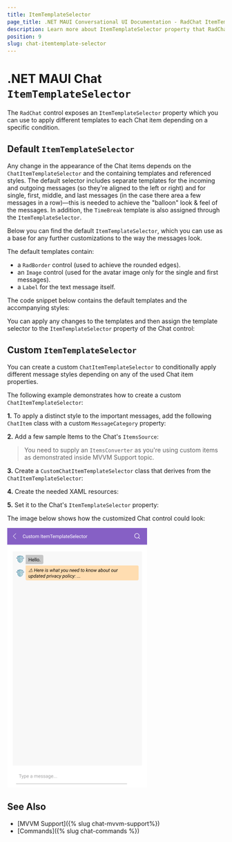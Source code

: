 ```yaml
---
title: ItemTemplateSelector
page_title: .NET MAUI Conversational UI Documentation - RadChat ItemTemplateSelector
description: Learn more about ItemTemplateSelector property that RadChat control provides
position: 9
slug: chat-itemtemplate-selector
---
```


# .NET MAUI Chat `ItemTemplateSelector`

The `RadChat` control exposes an `ItemTemplateSelector` property which you can use to apply different templates to each Chat item depending on a specific condition.

## Default `ItemTemplateSelector`

Any change in the appearance of the Chat items depends on the `ChatItemTemplateSelector` and the containing templates and referenced styles. The default selector includes separate templates for the incoming and outgoing messages (so they're aligned to the left or right) and for single, first, middle, and last messages (in the case there area a few messages in a row)—this is needed to achieve the "balloon" look & feel of the messages. In addition, the `TimeBreak` template is also assigned through the `ItemTemplateSelector`.

Below you can find the default `ItemTemplateSelector`, which you can use as a base for any further customizations to the way the messages look. 

The default templates contain:
* a `RadBorder` control (used to achieve the rounded edges).
* an `Image` control (used for the avatar image only for the single and first messages).
* a `Label` for the text message itself. 

The code snippet below contains the default templates and the accompanying styles:

<snippet id='chat-features-defaultitemtemplate-resources' />

You can apply any changes to the templates and then assign the template selector to the `ItemTemplateSelector` property of the Chat control:

<snippet id='chat-features-defaultitemtemplate-xaml' />

## Custom `ItemTemplateSelector`

You can create a custom `ChatItemTemplateSelector` to conditionally apply different message styles depending on any of the used Chat item properties.

The following example demonstrates how to create a custom `ChatItemTemplateSelector`:

**1.** To apply a distinct style to the important messages, add the following `ChatItem` class with a custom `MessageCategory` property: 

<snippet id='chat-features-itemtemplate-chatitem' />

**2.** Add a few sample Items to the Chat's `ItemsSource`:

<snippet id='chat-features-itemtemplate-items' />

> You need to supply an `ItemsConverter` as you're using custom items as demonstrated inside MVVM Support topic.

<snippet id='chat-features-itemtemplate-itemconverter' />

**3.** Create a `CustomChatItemTemplateSelector` class that derives from the `ChatItemTemplateSelector`:

<snippet id='chat-features-itemtemplate-templateselector' />
	
**4.**  Create the needed XAML resources:

<snippet id='chat-features-itemtemplate-resources' />

**5.** Set it to the Chat's `ItemTemplateSelector` property:

<snippet id='chat-features-itemtemplate-xaml' />

The image below shows how the customized Chat control could look:

![A customized .NET MAUI Chat](images/chat-item-template-selector.png)

## See Also

- [MVVM Support]({% slug chat-mvvm-support%})
- [Commands]({% slug chat-commands %})
